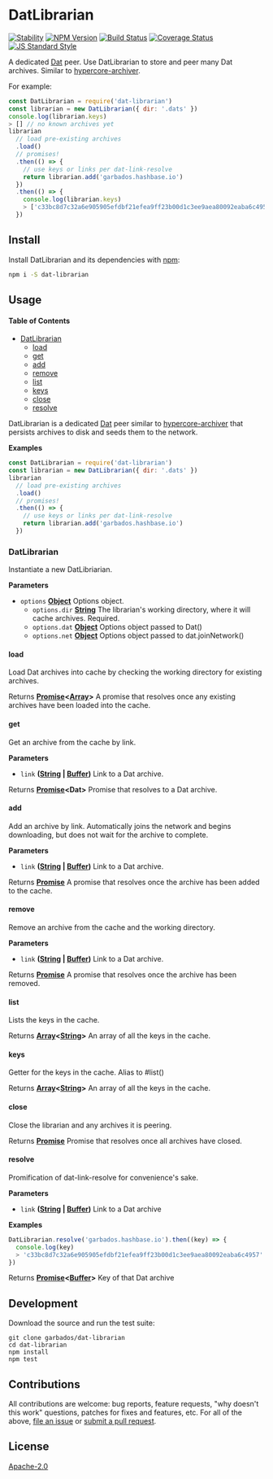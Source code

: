 # DatLibrarian

[![Stability](https://img.shields.io/badge/stability-experimental-orange.svg?style=flat-square)](https://nodejs.org/api/documentation.html#documentation_stability_index)
[![NPM Version](https://img.shields.io/npm/v/mastermind-game.svg?style=flat-square)](https://www.npmjs.com/package/mastermind-game)
[![Build Status](https://img.shields.io/travis/garbados/dat-librarian/master.svg?style=flat-square)](https://travis-ci.org/garbados/dat-librarian)
[![Coverage Status](https://img.shields.io/coveralls/github/garbados/dat-librarian/master.svg?style=flat-square)](https://coveralls.io/github/garbados/dat-librarian?branch=master)
[![JS Standard Style](https://img.shields.io/badge/code%20style-standard-brightgreen.svg?style=flat-square)](https://github.com/feross/standard)

A dedicated [Dat](https://datproject.org/) peer. Use DatLibrarian to store and peer many Dat archives. Similar to [hypercore-archiver](https://github.com/mafintosh/hypercore-archiver).

For example:

```javascript
const DatLibrarian = require('dat-librarian')
const librarian = new DatLibrarian({ dir: '.dats' })
console.log(librarian.keys)
> [] // no known archives yet
librarian
  // load pre-existing archives
  .load()
  // promises!
  .then(() => {
    // use keys or links per dat-link-resolve
    return librarian.add('garbados.hashbase.io')
  })
  .then(() => {
    console.log(librarian.keys)
    > ['c33bc8d7c32a6e905905efdbf21efea9ff23b00d1c3ee9aea80092eaba6c4957']
  })
```

## Install

Install DatLibrarian and its dependencies with [npm](https://www.npmjs.com/):

```bash
npm i -S dat-librarian
```

## Usage

<!-- Generated by documentation.js. Update this documentation by updating the source code. -->

#### Table of Contents

-   [DatLibrarian](#datlibrarian)
    -   [load](#load)
    -   [get](#get)
    -   [add](#add)
    -   [remove](#remove)
    -   [list](#list)
    -   [keys](#keys)
    -   [close](#close)
    -   [resolve](#resolve)

DatLibrarian is a dedicated [Dat](http://datproject.org/) peer similar to
[hypercore-archiver](https://github.com/mafintosh/hypercore-archiver)
that persists archives to disk and seeds them to the network.

**Examples**

```javascript
const DatLibrarian = require('dat-librarian')
const librarian = new DatLibrarian({ dir: '.dats' })
librarian
  // load pre-existing archives
  .load()
  // promises!
  .then(() => {
    // use keys or links per dat-link-resolve
    return librarian.add('garbados.hashbase.io')
  })
```

### DatLibrarian

Instantiate a new DatLibriarian.

**Parameters**

-   `options` **[Object](https://developer.mozilla.org/docs/Web/JavaScript/Reference/Global_Objects/Object)** Options object.
    -   `options.dir` **[String](https://developer.mozilla.org/docs/Web/JavaScript/Reference/Global_Objects/String)** The librarian's working directory, where it will cache archives. Required.
    -   `options.dat` **[Object](https://developer.mozilla.org/docs/Web/JavaScript/Reference/Global_Objects/Object)** Options object passed to Dat()
    -   `options.net` **[Object](https://developer.mozilla.org/docs/Web/JavaScript/Reference/Global_Objects/Object)** Options object passed to dat.joinNetwork()

#### load

Load Dat archives into cache by checking the working
directory for existing archives.

Returns **[Promise](https://developer.mozilla.org/docs/Web/JavaScript/Reference/Global_Objects/Promise)&lt;[Array](https://developer.mozilla.org/docs/Web/JavaScript/Reference/Global_Objects/Array)>** A promise that resolves once any existing archives have been loaded into the cache.

#### get

Get an archive from the cache by link.

**Parameters**

-   `link` **([String](https://developer.mozilla.org/docs/Web/JavaScript/Reference/Global_Objects/String) \| [Buffer](https://nodejs.org/api/buffer.html))** Link to a Dat archive.

Returns **[Promise](https://developer.mozilla.org/docs/Web/JavaScript/Reference/Global_Objects/Promise)&lt;Dat>** Promise that resolves to a Dat archive.

#### add

Add an archive by link. Automatically joins the network
and begins downloading, but does not wait for the archive
to complete.

**Parameters**

-   `link` **([String](https://developer.mozilla.org/docs/Web/JavaScript/Reference/Global_Objects/String) \| [Buffer](https://nodejs.org/api/buffer.html))** Link to a Dat archive.

Returns **[Promise](https://developer.mozilla.org/docs/Web/JavaScript/Reference/Global_Objects/Promise)** A promise that resolves once the archive has been added to the cache.

#### remove

Remove an archive from the cache and the working directory.

**Parameters**

-   `link` **([String](https://developer.mozilla.org/docs/Web/JavaScript/Reference/Global_Objects/String) \| [Buffer](https://nodejs.org/api/buffer.html))** Link to a Dat archive.

Returns **[Promise](https://developer.mozilla.org/docs/Web/JavaScript/Reference/Global_Objects/Promise)** A promise that resolves once the archive has been removed.

#### list

Lists the keys in the cache.

Returns **[Array](https://developer.mozilla.org/docs/Web/JavaScript/Reference/Global_Objects/Array)&lt;[String](https://developer.mozilla.org/docs/Web/JavaScript/Reference/Global_Objects/String)>** An array of all the keys in the cache.

#### keys

Getter for the keys in the cache. Alias to #list()

Returns **[Array](https://developer.mozilla.org/docs/Web/JavaScript/Reference/Global_Objects/Array)&lt;[String](https://developer.mozilla.org/docs/Web/JavaScript/Reference/Global_Objects/String)>** An array of all the keys in the cache.

#### close

Close the librarian and any archives it is peering.

Returns **[Promise](https://developer.mozilla.org/docs/Web/JavaScript/Reference/Global_Objects/Promise)** Promise that resolves once all archives have closed.

#### resolve

Promification of dat-link-resolve
for convenience's sake.

**Parameters**

-   `link` **([String](https://developer.mozilla.org/docs/Web/JavaScript/Reference/Global_Objects/String) \| [Buffer](https://nodejs.org/api/buffer.html))** Link to a Dat archive

**Examples**

```javascript
DatLibrarian.resolve('garbados.hashbase.io').then((key) => {
  console.log(key)
  > 'c33bc8d7c32a6e905905efdbf21efea9ff23b00d1c3ee9aea80092eaba6c4957'
})
```

Returns **[Promise](https://developer.mozilla.org/docs/Web/JavaScript/Reference/Global_Objects/Promise)&lt;[Buffer](https://nodejs.org/api/buffer.html)>** Key of that Dat archive

## Development

Download the source and run the test suite:

    git clone garbados/dat-librarian
    cd dat-librarian
    npm install
    npm test

## Contributions

All contributions are welcome: bug reports, feature requests, "why doesn't this work" questions, patches for fixes and features, etc. For all of the above, [file an issue](https://github.com/garbados/dat-librarian/issues) or [submit a pull request](https://github.com/garbados/dat-librarian/pulls).

## License

[Apache-2.0](https://www.apache.org/licenses/LICENSE-2.0)
